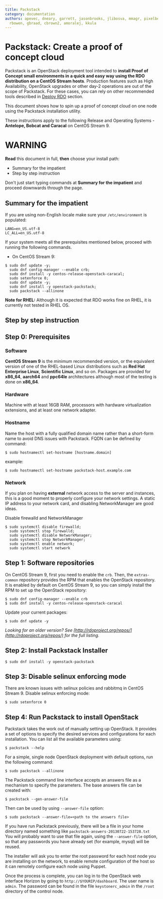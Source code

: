 ```yaml
---
title: Packstack
category: documentation
authors: apevec, dneary, garrett, jasonbrooks, jlibosva, mmagr, pixelbeat, pmyers,
  rbowen, gbraad, cbrown2, amoralej, kkula
---
```



# Packstack: Create a proof of concept cloud

Packstack is an OpenStack deployment tool intended to **install Proof of Concept small environments in a quick and easy way using the RDO distribution on a CentOS Stream hosts**.
Production features such as High Availability, OpenStack upgrades or other day-2 operations are out of the scope of Packstack. For these cases, you can rely on other recommended tools
described in [Deploy RDO](../) section.

This document shows how to spin up a proof of concept cloud on one node using the Packstack installation utility.

These instructions apply to the following Release and Operating Systems -  **Antelope, Bobcat and Caracal** on CentOS Stream 9.


# WARNING #

**Read** this document in full, **then** choose your install path:
- Summary for the impatient
- Step by step instruction

Don't just start typing commands at **Summary for the impatient** and proceed downwards through the page.

## **Summary for the impatient**

If you are using non-English locale make sure your `/etc/environment` is populated:

    LANG=en_US.utf-8
    LC_ALL=en_US.utf-8

If your system meets all the prerequisites mentioned below, proceed with running the following commands.

* On CentOS Stream 9:

```
$ sudo dnf update -y;
  sudo dnf config-manager --enable crb;
  sudo dnf install -y centos-release-openstack-caracal;
  sudo setenforce 0;
  sudo dnf update -y;
  sudo dnf install -y openstack-packstack;
  sudo packstack --allinone
```

**Note for RHEL:** Although it is expected that RDO works fine on RHEL, it is currently not tested in RHEL OS.

## **Step by step instruction**
## Step 0: Prerequisites

### Software

**CentOS Stream 9** is the minimum recommended version, or the equivalent version of one of the RHEL-based Linux distributions such as **Red Hat Enterprise Linux**, **Scientific Linux**, and so on. Packages are provided for **x86_64**, **aarch64** and **ppc64le** architectures although most of the testing is done on **x86_64**.

### Hardware

Machine with at least 16GB RAM, processors with hardware virtualization extensions, and at least one network adapter.

### Hostname

Name the host with a fully qualified domain name rather than a short-form name to avoid DNS issues with Packstack. FQDN can be defined by command:
```
$ sudo hostnamectl set-hostname [hostname.domain]

```
example:
```
$ sudo hostnamectl set-hostname packstack-host.example.com

```

### Network

If you plan on having **external** network access to the server and instances, this is a good moment to properly configure your network settings. A static IP address to your network card, and disabling NetworkManager are good ideas.


Disable firewalld and NetworkManager

```
$ sudo systemctl disable firewalld;
  sudo systemctl stop firewalld;
  sudo systemctl disable NetworkManager;
  sudo systemctl stop NetworkManager;
  sudo systemctl enable network;
  sudo systemctl start network
```


## Step 1: Software repositories


On CentOS Stream 9, first you need to enable the `crb`.
Then, the `extras-common` repository provides the RPM that enables the OpenStack repository. It is enabled by default on CentOS Stream 9, so you can simply install the RPM to set up the OpenStack repository:
```
$ sudo dnf config-manager --enable crb
$ sudo dnf install -y centos-release-openstack-caracal
```

Update your current packages:

```
$ sudo dnf update -y
```

_Looking for an older version? See [http://rdoproject.org/repos/](http://rdoproject.org/repos/) for the full listing._

## Step 2: Install Packstack Installer

```
$ sudo dnf install -y openstack-packstack
```

## Step 3: Disable selinux enforcing mode

There are known issues with selinux policies and rabbitmq in CentOS Stream 9. Disable selinux enforcing mode:

```
$ sudo setenforce 0
```

## Step 4: Run Packstack to install OpenStack

Packstack takes the work out of manually setting up OpenStack. It provides a set of options to specify the desired services and configurations for each installation. You can list all the available parameters using:

```
$ packstack --help
```

For a simple, single node OpenStack deployment with default options, run the following command:

```
$ sudo packstack --allinone
```

The Packstack command line interface accepts an answers file as a mechanism to specify the parameters. The base answers file can be created with:

```
$ packstack --gen-answer-file
```

Then can be used by using `--answer-file` option:

```
$ sudo packstack --answer-file=<path to the answers file>
```

If you have run Packstack previously, there will be a file in your home directory named something like `packstack-answers-20130722-153728.txt` You will probably want to use that file again, using the `--answer-file` option, so that any passwords you have already set (for example, mysql) will be reused.

The installer will ask you to enter the root password for each host node you are installing on the network, to enable remote configuration of the host so it can remotely configure each node using Puppet.

Once the process is complete, you can log in to the OpenStack web interface Horizon by going to `http://$YOURIP/dashboard`. The user name is `admin`. The password can be found in the file `keystonerc_admin` in the `/root` directory of the control node.
